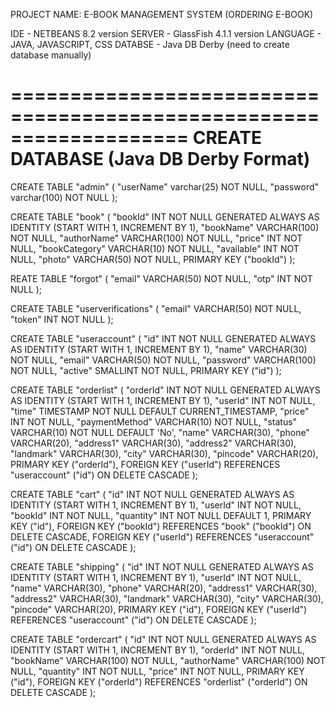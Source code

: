 
PROJECT NAME: E-BOOK MANAGEMENT SYSTEM (ORDERING E-BOOK)

IDE - NETBEANS 8.2 version
SERVER - GlassFish 4.1.1 version
LANGUAGE - JAVA, JAVASCRIPT, CSS
DATABSE - Java DB Derby (need to create database manually)



===================================================================
CREATE DATABASE (Java DB Derby Format)
===================================================================

CREATE TABLE "admin" (
    "userName" varchar(25) NOT NULL,
    "password" varchar(100) NOT NULL
);


CREATE TABLE "book" (
  "bookId" INT NOT NULL GENERATED ALWAYS AS IDENTITY (START WITH 1, INCREMENT BY 1),
  "bookName" VARCHAR(100) NOT NULL,
  "authorName" VARCHAR(100) NOT NULL,
  "price" INT NOT NULL,
  "bookCategory" VARCHAR(10) NOT NULL,
  "available" INT NOT NULL,
  "photo" VARCHAR(50) NOT NULL,
  PRIMARY KEY ("bookId")
);


REATE TABLE "forgot" (
  "email" VARCHAR(50) NOT NULL,
  "otp" INT NOT NULL
);


CREATE TABLE "userverifications" (
  "email" VARCHAR(50) NOT NULL,
  "token" INT NOT NULL
);


CREATE TABLE "useraccount" (
  "id" INT NOT NULL GENERATED ALWAYS AS IDENTITY (START WITH 1, INCREMENT BY 1),
  "name" VARCHAR(30) NOT NULL,
  "email" VARCHAR(50) NOT NULL,
  "password" VARCHAR(100) NOT NULL,
  "active" SMALLINT NOT NULL,
  PRIMARY KEY ("id")
);


CREATE TABLE "orderlist" (
  "orderId" INT NOT NULL GENERATED ALWAYS AS IDENTITY (START WITH 1, INCREMENT BY 1),
  "userId" INT NOT NULL,
  "time" TIMESTAMP NOT NULL DEFAULT CURRENT_TIMESTAMP,
  "price" INT NOT NULL,
  "paymentMethod" VARCHAR(10) NOT NULL,
  "status" VARCHAR(10) NOT NULL DEFAULT 'No',
  "name" VARCHAR(30),
  "phone" VARCHAR(20),
  "address1" VARCHAR(30),
  "address2" VARCHAR(30),
  "landmark" VARCHAR(30),
  "city" VARCHAR(30),
  "pincode" VARCHAR(20),
  PRIMARY KEY ("orderId"),
  FOREIGN KEY ("userId") REFERENCES "useraccount" ("id") ON DELETE CASCADE
);


CREATE TABLE "cart" (
  "id" INT NOT NULL GENERATED ALWAYS AS IDENTITY (START WITH 1, INCREMENT BY 1),
  "userId" INT NOT NULL,
  "bookId" INT NOT NULL,
  "quantity" INT NOT NULL DEFAULT 1,
  PRIMARY KEY ("id"),
  FOREIGN KEY ("bookId") REFERENCES "book" ("bookId") ON DELETE CASCADE,
  FOREIGN KEY ("userId") REFERENCES "useraccount" ("id") ON DELETE CASCADE
);


CREATE TABLE "shipping" (
  "id" INT NOT NULL GENERATED ALWAYS AS IDENTITY (START WITH 1, INCREMENT BY 1),
  "userId" INT NOT NULL,
  "name" VARCHAR(30),
  "phone" VARCHAR(20),
  "address1" VARCHAR(30),
  "address2" VARCHAR(30),
  "landmark" VARCHAR(30),
  "city" VARCHAR(30),
  "pincode" VARCHAR(20),
  PRIMARY KEY ("id"),
  FOREIGN KEY ("userId") REFERENCES "useraccount" ("id") ON DELETE CASCADE
);


CREATE TABLE "ordercart" (
  "id" INT NOT NULL GENERATED ALWAYS AS IDENTITY (START WITH 1, INCREMENT BY 1),
  "orderId" INT NOT NULL,
  "bookName" VARCHAR(100) NOT NULL,
  "authorName" VARCHAR(100) NOT NULL,
  "quantity" INT NOT NULL,
  "price" INT NOT NULL,
  PRIMARY KEY ("id"),
  FOREIGN KEY ("orderId") REFERENCES "orderlist" ("orderId") ON DELETE CASCADE
);
